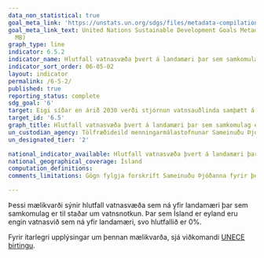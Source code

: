 ```yaml
---
data_non_statistical: true
goal_meta_link: 'https://unstats.un.org/sdgs/files/metadata-compilation/Metadata-Goal-6.pdf '
goal_meta_link_text: United Nations Sustainable Development Goals Metadata (PDF 4.0
  MB)
graph_type: line
indicator: 6.5.2
indicator_name: Hlutfall vatnasvæða þvert á landamæri þar sem samkomulag er til staðar um vatnsnotkun.
indicator_sort_order: 06-05-02
layout: indicator
permalink: /6-5-2/
published: true
reporting_status: complete
sdg_goal: '6'
target: Eigi síðar en árið 2030 verði stjórnun vatnsauðlinda samþætt á öllum sviðum, meðal annars með samstarfi yfir landamæri eftir því sem við á.
target_id: '6.5'
graph_title: Hlutfall vatnasvæða þvert á landamæri þar sem samkomulag er til staðar um vatnsnotkun.
un_custodian_agency: Tölfræðideild menningarmálastofnunar Sameinuðu Þjóðanna (UNESCO-UIS) Efnahagsmálanefnd Sameinuðu Þjóðanna (UNECE)
un_designated_tier: '2'

national_indicator_available: Hlutfall vatnasvæða þvert á landamæri þar sem samkomulag er til staðar um vatnsnotkun.
national_geographical_coverage: Ísland
computation_definitions:
comments_limitations: Gögn fylgja forskrift Sameinuðu Þjóðanna fyrir þennan mælikvarða. Þessi mælikvarði var fundinn í samstarfi við sérfræðinga á þessu sviði.

---
```


Þessi mælikvarði sýnir hlutfall vatnasvæða sem ná yfir landamæri þar sem samkomulag er til staðar um vatnsnotkun. Þar sem Ísland er eyland eru engin vatnasvið sem ná yfir landamæri, svo hlutfallið er 0%.

Fyrir ítarlegri upplýsingar um þennan mælikvarða, sjá viðkomandi [UNECE birtingu](https://www.unece.org/fileadmin/DAM/env/water/publications/WAT_57/ECE_MP.WAT_57.pdf).<br><br>
